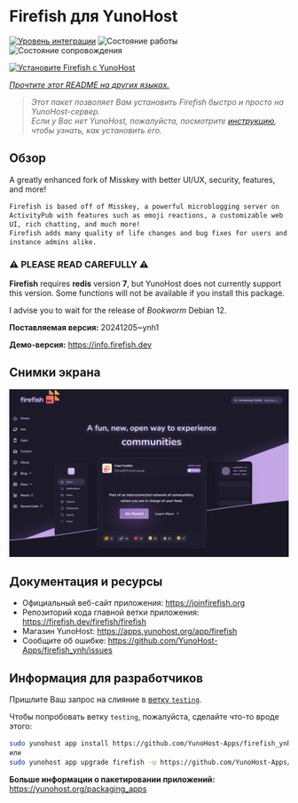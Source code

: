 <!--
Важно: этот README был автоматически сгенерирован <https://github.com/YunoHost/apps/tree/master/tools/readme_generator>
Он НЕ ДОЛЖЕН редактироваться вручную.
-->

# Firefish для YunoHost

[![Уровень интеграции](https://apps.yunohost.org/badge/integration/firefish)](https://ci-apps.yunohost.org/ci/apps/firefish/)
![Состояние работы](https://apps.yunohost.org/badge/state/firefish)
![Состояние сопровождения](https://apps.yunohost.org/badge/maintained/firefish)

[![Установите Firefish с YunoHost](https://install-app.yunohost.org/install-with-yunohost.svg)](https://install-app.yunohost.org/?app=firefish)

*[Прочтите этот README на других языках.](./ALL_README.md)*

> *Этот пакет позволяет Вам установить Firefish быстро и просто на YunoHost-сервер.*  
> *Если у Вас нет YunoHost, пожалуйста, посмотрите [инструкцию](https://yunohost.org/install), чтобы узнать, как установить его.*

## Обзор


A greatly enhanced fork of Misskey with better UI/UX, security, features, and more!


    Firefish is based off of Misskey, a powerful microblogging server on ActivityPub with features such as emoji reactions, a customizable web UI, rich chatting, and much more!
    Firefish adds many quality of life changes and bug fixes for users and instance admins alike.

### ⚠️ PLEASE READ CAREFULLY ⚠️

**Firefish** requires **redis** version **7**, but YunoHost does not currently support this version.
Some functions will not be available if you install this package.

I advise you to wait for the release of _Bookworm_ Debian 12.

**Поставляемая версия:** 20241205~ynh1

**Демо-версия:** <https://info.firefish.dev>

## Снимки экрана

![Снимок экрана Firefish](./doc/screenshots/screenshot-firefish.png)

## Документация и ресурсы

- Официальный веб-сайт приложения: <https://joinfirefish.org>
- Репозиторий кода главной ветки приложения: <https://firefish.dev/firefish/firefish>
- Магазин YunoHost: <https://apps.yunohost.org/app/firefish>
- Сообщите об ошибке: <https://github.com/YunoHost-Apps/firefish_ynh/issues>

## Информация для разработчиков

Пришлите Ваш запрос на слияние в [ветку `testing`](https://github.com/YunoHost-Apps/firefish_ynh/tree/testing).

Чтобы попробовать ветку `testing`, пожалуйста, сделайте что-то вроде этого:

```bash
sudo yunohost app install https://github.com/YunoHost-Apps/firefish_ynh/tree/testing --debug
или
sudo yunohost app upgrade firefish -u https://github.com/YunoHost-Apps/firefish_ynh/tree/testing --debug
```

**Больше информации о пакетировании приложений:** <https://yunohost.org/packaging_apps>
